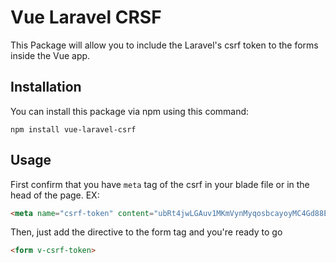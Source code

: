 # Vue Laravel CRSF
This Package will allow you to include the Laravel's csrf token to the forms inside the Vue app.

## Installation

You can install this package via npm using this command:

`npm install vue-laravel-csrf`

## Usage

First confirm that you have `meta` tag of the csrf in your blade file or in the head of the page.
EX: 

```html
<meta name="csrf-token" content="ubRt4jwLGAuv1MKmVynMyqosbcayoyMC4Gd88Epo">
```

Then, just add the directive to the form tag and you're ready to go

```html
<form v-csrf-token>
```
